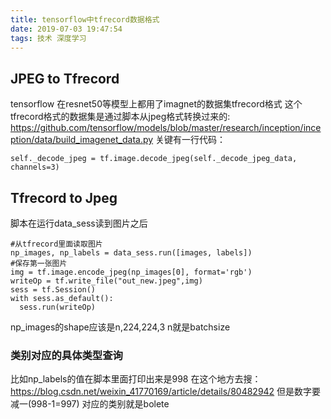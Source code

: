 ```yaml
---
title: tensorflow中tfrecord数据格式
date: 2019-07-03 19:47:54
tags: 技术 深度学习
---
```

## JPEG to Tfrecord
tensorflow 在resnet50等模型上都用了imagnet的数据集tfrecord格式
这个tfrecord格式的数据集是通过脚本从jpeg格式转换过来的:
https://github.com/tensorflow/models/blob/master/research/inception/inception/data/build_imagenet_data.py
关键有一行代码：
```
self._decode_jpeg = tf.image.decode_jpeg(self._decode_jpeg_data, channels=3)
```

## Tfrecord to Jpeg
脚本在运行data_sess读到图片之后
```
#从tfrecord里面读取图片
np_images, np_labels = data_sess.run([images, labels])
#保存第一张图片
img = tf.image.encode_jpeg(np_images[0], format='rgb')
writeOp = tf.write_file("out_new.jpeg",img)
sess = tf.Session()
with sess.as_default():
  sess.run(writeOp)
```
np_images的shape应该是n,224,224,3
n就是batchsize

### 类别对应的具体类型查询
比如np_labels的值在脚本里面打印出来是998
在这个地方去搜：
https://blog.csdn.net/weixin_41770169/article/details/80482942
但是数字要减一(998-1=997) 对应的类别就是bolete
